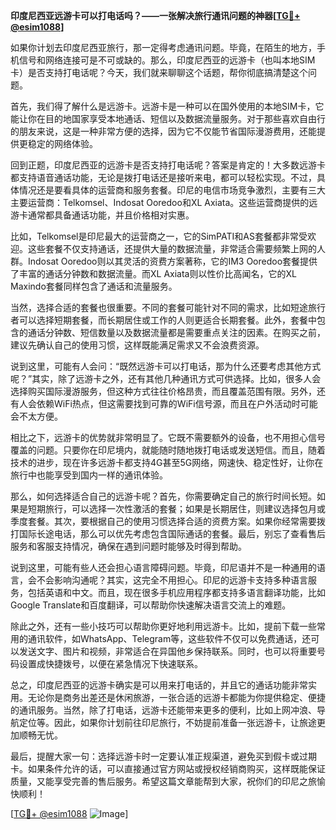 **印度尼西亚远游卡可以打电话吗？——一张解决旅行通讯问题的神器[[TG💪+ @esim1088](https://t.me/s/esim1088)]**

如果你计划去印度尼西亚旅行，那一定得考虑通讯问题。毕竟，在陌生的地方，手机信号和网络连接可是不可或缺的。那么，印度尼西亚的远游卡（也叫本地SIM卡）是否支持打电话呢？今天，我们就来聊聊这个话题，帮你彻底搞清楚这个问题。

首先，我们得了解什么是远游卡。远游卡是一种可以在国外使用的本地SIM卡，它能让你在目的地国家享受本地通话、短信以及数据流量服务。对于那些喜欢自由行的朋友来说，这是一种非常方便的选择，因为它不仅能节省国际漫游费用，还能提供更稳定的网络体验。

回到正题，印度尼西亚的远游卡是否支持打电话呢？答案是肯定的！大多数远游卡都支持语音通话功能，无论是拨打电话还是接听来电，都可以轻松实现。不过，具体情况还是要看具体的运营商和服务套餐。印尼的电信市场竞争激烈，主要有三大主要运营商：Telkomsel、Indosat Ooredoo和XL Axiata。这些运营商提供的远游卡通常都具备通话功能，并且价格相对实惠。

比如，Telkomsel是印尼最大的运营商之一，它的SimPATI和AS套餐都非常受欢迎。这些套餐不仅支持通话，还提供大量的数据流量，非常适合需要频繁上网的人群。Indosat Ooredoo则以其灵活的资费方案著称，它的IM3 Ooredoo套餐提供了丰富的通话分钟数和数据流量。而XL Axiata则以性价比高闻名，它的XL Maxindo套餐同样包含了通话和流量服务。

当然，选择合适的套餐也很重要。不同的套餐可能针对不同的需求，比如短途旅行者可以选择短期套餐，而长期居住或工作的人则更适合长期套餐。此外，套餐中包含的通话分钟数、短信数量以及数据流量都是需要重点关注的因素。在购买之前，建议先确认自己的使用习惯，这样既能满足需求又不会浪费资源。

说到这里，可能有人会问：“既然远游卡可以打电话，那为什么还要考虑其他方式呢？”其实，除了远游卡之外，还有其他几种通讯方式可供选择。比如，很多人会选择购买国际漫游服务，但这种方式往往价格昂贵，而且覆盖范围有限。另外，还有人会依赖WiFi热点，但这需要找到可靠的WiFi信号源，而且在户外活动时可能会不太方便。

相比之下，远游卡的优势就非常明显了。它既不需要额外的设备，也不用担心信号覆盖的问题。只要你在印尼境内，就能随时随地拨打电话或发送短信。而且，随着技术的进步，现在许多远游卡都支持4G甚至5G网络，网速快、稳定性好，让你在旅行中也能享受到国内一样的通讯体验。

那么，如何选择适合自己的远游卡呢？首先，你需要确定自己的旅行时间长短。如果是短期旅行，可以选择一次性激活的套餐；如果是长期居住，则建议选择包月或季度套餐。其次，要根据自己的使用习惯选择合适的资费方案。如果你经常需要拨打国际长途电话，那么可以优先考虑包含国际通话的套餐。最后，别忘了查看售后服务和客服支持情况，确保在遇到问题时能够及时得到帮助。

说到这里，可能有些人还会担心语言障碍问题。毕竟，印尼语并不是一种通用的语言，会不会影响沟通呢？其实，这完全不用担心。印尼的远游卡支持多种语言服务，包括英语和中文。而且，现在很多手机应用程序都支持多语言翻译功能，比如Google Translate和百度翻译，可以帮助你快速解决语言交流上的难题。

除此之外，还有一些小技巧可以帮助你更好地利用远游卡。比如，提前下载一些常用的通讯软件，如WhatsApp、Telegram等，这些软件不仅可以免费通话，还可以发送文字、图片和视频，非常适合在异国他乡保持联系。同时，也可以将重要号码设置成快捷拨号，以便在紧急情况下快速联系。

总之，印度尼西亚的远游卡确实是可以用来打电话的，并且它的通话功能非常实用。无论你是商务出差还是休闲旅游，一张合适的远游卡都能为你提供稳定、便捷的通讯服务。当然，除了打电话，远游卡还能带来更多的便利，比如上网冲浪、导航定位等。因此，如果你计划前往印尼旅行，不妨提前准备一张远游卡，让旅途更加顺畅无忧。

最后，提醒大家一句：选择远游卡时一定要认准正规渠道，避免买到假卡或过期卡。如果条件允许的话，可以直接通过官方网站或授权经销商购买，这样既能保证质量，又能享受完善的售后服务。希望这篇文章能帮到大家，祝你们的印尼之旅愉快顺利！

[[TG💪+ @esim1088](https://t.me/s/esim1088) ![Image](https://i.postimg.cc/4NQfJmqS/Snipaste-2025-05-13-00-14-12.png)]